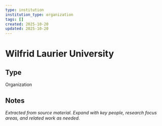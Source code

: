 ```yaml
---
type: institution
institution_type: organization
tags: []
created: 2025-10-20
updated: 2025-10-20
---
```


# Wilfrid Laurier University

## Type

Organization

## Notes

*Extracted from source material. Expand with key people, research focus areas, and related work as needed.*
